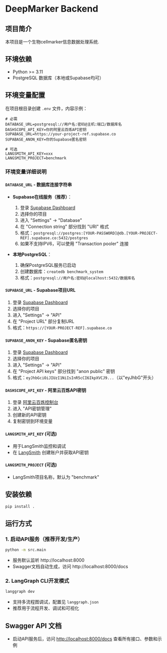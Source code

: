 # DeepMarker Backend

## 项目简介

本项目是一个生物cellmarker信息数据处理系统.


## 环境依赖

- Python >= 3.11
- PostgreSQL 数据库（本地或Supabase均可）

## 环境变量配置

在项目根目录创建 `.env` 文件，内容示例：

```
# 必需
DATABASE_URL=postgresql://用户名:密码@主机:端口/数据库名
DASHSCOPE_API_KEY=你的阿里云百炼API密钥
SUPABASE_URL=https://your-project-ref.supabase.co
SUPABASE_ANON_KEY=你的Supabase匿名密钥

# 可选
LANGSMITH_API_KEY=xxx
LANGSMITH_PROJECT=benchmark
```

### 环境变量详细说明

#### `DATABASE_URL` - 数据库连接字符串
- **Supabase在线服务（推荐）**：
  1. 登录 [Supabase Dashboard](https://supabase.com/dashboard)
  2. 选择你的项目
  3. 进入 "Settings" → "Database"
  4. 在 "Connection string" 部分找到 "URI" 格式
  5. 格式：`postgresql://postgres:[YOUR-PASSWORD]@db.[YOUR-PROJECT-REF].supabase.co:5432/postgres`
  6. 如果不支持IPV6，可以使用 "Transaction pooler" 连接

- **本地PostgreSQL**：
  1. 确保PostgreSQL服务已启动
  2. 创建数据库：`createdb benchmark_system`
  3. 格式：`postgresql://用户名:密码@localhost:5432/数据库名`

#### `SUPABASE_URL` - Supabase项目URL
1. 登录 [Supabase Dashboard](https://supabase.com/dashboard)
2. 选择你的项目
3. 进入 "Settings" → "API"
4. 在 "Project URL" 部分复制URL
5. 格式：`https://[YOUR-PROJECT-REF].supabase.co`

#### `SUPABASE_ANON_KEY` - Supabase匿名密钥
1. 登录 [Supabase Dashboard](https://supabase.com/dashboard)
2. 选择你的项目
3. 进入 "Settings" → "API"
4. 在 "Project API keys" 部分找到 "anon public" 密钥
5. 格式：`eyJhbGciOiJIUzI1NiIsInR5cCI6IkpXVCJ9...`（以"eyJhbG"开头）

#### `DASHSCOPE_API_KEY` - 阿里云百炼API密钥
1. 登录 [阿里云百炼控制台](https://bailian.console.aliyun.com/)
2. 进入 "API密钥管理"
3. 创建新的API密钥
4. 复制密钥到环境变量

#### `LANGSMITH_API_KEY` (可选)
- 用于LangSmith监控和调试
- 在 [LangSmith](https://smith.langchain.com/) 创建账户并获取API密钥

#### `LANGSMITH_PROJECT` (可选)
- LangSmith项目名称，默认为 "benchmark"


## 安装依赖

```bash
pip install .
```

## 运行方式

### 1. 启动API服务（推荐开发/生产）

```bash
python -m src.main
```
- 服务默认监听 http://localhost:8000
- Swagger文档自动生成，访问 http://localhost:8000/docs

### 2. LangGraph CLI开发模式

```bash
langgraph dev
```
- 支持多流程图调试，配置见 `langgraph.json`
- 推荐用于流程开发、调试和可视化

## Swagger API 文档

- 启动API服务后，访问 [http://localhost:8000/docs](http://localhost:8000/docs) 查看所有接口、参数和示例